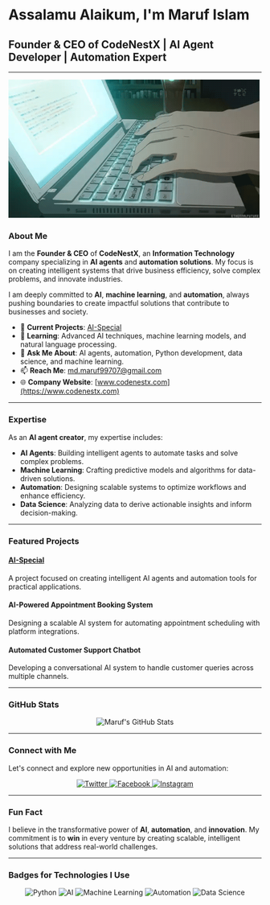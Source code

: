 # Assalamu Alaikum, I'm Maruf Islam

## Founder & CEO of CodeNestX | AI Agent Developer | Automation Expert

---

![AI Agent Developer](https://github.com/Ayanokoji99707/yeaminbin.github.io/blob/main/images/animesher.com_code-computer-html-197855.gif?raw=true)

### About Me

I am the **Founder & CEO** of **CodeNestX**, an **Information Technology** company specializing in **AI agents** and **automation solutions**. My focus is on creating intelligent systems that drive business efficiency, solve complex problems, and innovate industries. 

I am deeply committed to **AI**, **machine learning**, and **automation**, always pushing boundaries to create impactful solutions that contribute to businesses and society.

- 🔭 **Current Projects**: [AI-Special](https://github.com/maruf7705/ai-special-edit.git)
- 🌱 **Learning**: Advanced AI techniques, machine learning models, and natural language processing.
- 💬 **Ask Me About**: AI agents, automation, Python development, data science, and machine learning.
- 📫 **Reach Me**: [md.maruf99707@gmail.com](mailto:md.maruf99707@gmail.com)
- 🌐 **Company Website**: [www.codenestx.com](https://www.codenestx.com)

---

### Expertise

As an **AI agent creator**, my expertise includes:

- **AI Agents**: Building intelligent agents to automate tasks and solve complex problems.
- **Machine Learning**: Crafting predictive models and algorithms for data-driven solutions.
- **Automation**: Designing scalable systems to optimize workflows and enhance efficiency.
- **Data Science**: Analyzing data to derive actionable insights and inform decision-making.

---

### Featured Projects

#### [AI-Special](https://github.com/maruf7705/ai-special-edit.git)  
A project focused on creating intelligent AI agents and automation tools for practical applications.

#### AI-Powered Appointment Booking System  
Designing a scalable AI system for automating appointment scheduling with platform integrations.

#### Automated Customer Support Chatbot  
Developing a conversational AI system to handle customer queries across multiple channels.

---

### GitHub Stats

<p align="center">
  <img src="https://github-readme-stats.vercel.app/api?username=maruf7705&show_icons=true&count_private=true&theme=gruvbox" alt="Maruf's GitHub Stats" />
</p>

---

### Connect with Me

Let's connect and explore new opportunities in AI and automation:

<p align="center">
  <a href="https://twitter.com/sadikmaruf99707" target="_blank">
    <img src="https://img.shields.io/badge/Twitter-%231DA1F2.svg?&style=for-the-badge&logo=twitter&logoColor=white" alt="Twitter"/>
  </a>
  <a href="https://fb.com/sadikmaruf99707" target="_blank">
    <img src="https://img.shields.io/badge/Facebook-%231877F2.svg?&style=for-the-badge&logo=facebook&logoColor=white" alt="Facebook"/>
  </a>
  <a href="https://instagram.com/sadikmaruf99707" target="_blank">
    <img src="https://img.shields.io/badge/Instagram-%23E4405F.svg?&style=for-the-badge&logo=instagram&logoColor=white" alt="Instagram"/>
  </a>
</p>

---

### Fun Fact

I believe in the transformative power of **AI**, **automation**, and **innovation**. My commitment is to **win** in every venture by creating scalable, intelligent solutions that address real-world challenges.

---

### Badges for Technologies I Use

<p align="center">
  <img src="https://img.shields.io/badge/Python-%2314354C.svg?&style=for-the-badge&logo=python&logoColor=white" alt="Python"/>
  <img src="https://img.shields.io/badge/AI-%23FF6F00.svg?&style=for-the-badge&logo=python&logoColor=white" alt="AI"/>
  <img src="https://img.shields.io/badge/Machine%20Learning-%2304C2C9.svg?&style=for-the-badge&logo=python&logoColor=white" alt="Machine Learning"/>
  <img src="https://img.shields.io/badge/Automation-%23FFAB00.svg?&style=for-the-badge&logo=python&logoColor=white" alt="Automation"/>
  <img src="https://img.shields.io/badge/Data%20Science-%2333B0FF.svg?&style=for-the-badge&logo=python&logoColor=white" alt="Data Science"/>
</p>
